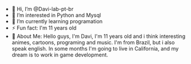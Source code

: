 - 👋 Hi, I’m @Davi-lab-pt-br
- 👀 I’m interested in Python and Mysql
- 🌱 I’m currently learning programation
- ⚡ Fun fact: I'm 11 years old
- 🧝 About Me: Hello guys, I'm Davi, I'm 11 years old and i think interesting animes, cartoons, programing and music.
I'm from Brazil, but i also speak english. In some months I'm going to live in California, and
my dream is to work in game development.
